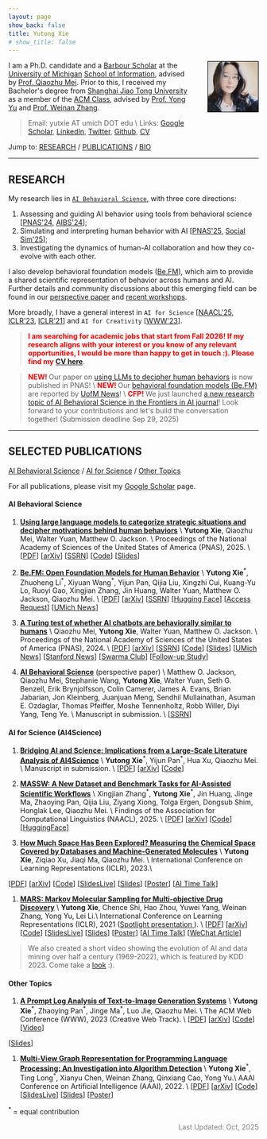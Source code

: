 ```yaml
---
layout: page
show_back: false
title: Yutong Xie
# show_title: false
---
```


<img align="right" src="assets/img/IMG_4342.jpg" style="margin-left:40px; margin-bottom:20px; margin-top:0px; border:1.5px solid #000000ff;border-radius:0px; max-width:200px; width:20%; height:auto">

I am a Ph.D. candidate and a [Barbour Scholar](https://rackham.umich.edu/rackham-life/diversity-equity-and-inclusion/barbour-scholars/) at the [University of Michigan](https://umich.edu/) [School of Information](https://www.si.umich.edu), advised by [Prof. Qiaozhu Mei](http://www-personal.umich.edu/~qmei/). 
Prior to this, I received my Bachelor's degree from [Shanghai Jiao Tong University](https://www.sjtu.edu.cn/) as a member of the [ACM Class](https://acm.sjtu.edu.cn/home), advised by [Prof. Yong Yu](http://apex.sjtu.edu.cn/members/yyu) and [Prof. Weinan Zhang](http://wnzhang.net).

> Email: yutxie AT umich DOT edu \\
> Links: [Google Scholar](https://scholar.google.com/citations?hl=en&user=ZiKjIeMAAAAJ),
[LinkedIn](https://www.linkedin.com/in/yutxie),
[Twitter](https://twitter.com/yutxie),
[Github](https://github.com/yutxie),
[CV](https://drive.google.com/file/d/1VAOH52IN4Nn5o5b_IvXcgiqSbq2okLUf/view?usp=sharing)

Jump to: [RESEARCH](#research) / [PUBLICATIONS](#selected-publications) / [BIO](/bio)

---

## RESEARCH

My research lies in [`AI Behavioral Science`](/aibs), with three core directions:

1. Assessing and guiding AI behavior using tools from behavioral science [[PNAS'24](https://www.pnas.org/doi/10.1073/pnas.2313925121), [AIBS'24](https://arxiv.org/abs/2412.12362)];
2. Simulating and interpreting human behavior with AI [[PNAS'25](https://www.pnas.org/doi/full/10.1073/pnas.2512075122), [Social Sim'25](https://openreview.net/forum?id=6KM1siLL8a)];
3. Investigating the dynamics of human-AI collaboration and how they co-evolve with each other.

I also develop behavioral foundation models ([Be.FM](https://arxiv.org/pdf/2505.23058)), which aim to provide a shared scientific representation of behavior across humans and AI. Further details and community discussions about this emerging field can be found in our [perspective paper](https://papers.ssrn.com/abstract=5395006) and [recent workshops](https://ai-behavioral-science.github.io/).

More broadly, I have a general interest in `AI for Science` [[NAACL'25](https://aclanthology.org/2025.findings-naacl.127/), [ICLR'23](https://openreview.net/forum?id=Yo06F8kfMa1), [ICLR'21](https://openreview.net/forum?id=kHSu4ebxFXY)]
and `AI for Creativity` [[WWW'23](https://dl.acm.org/doi/abs/10.1145/3543507.3587430)].

> <span style="font-weight: bold; color: red;">I am searching for academic jobs that start from Fall 2026! If my research aligns with your interest or you know of any relevant opportunities, I would be more than happy to get in touch :). Please find my</span> [**CV here**](https://drive.google.com/file/d/1VAOH52IN4Nn5o5b_IvXcgiqSbq2okLUf/view?usp=sharing). 

<!-- For undergraduate and master students who find my research interesting and would like to work with me, please feel free to reach out! -->

> <span style="font-weight: bold; color: red;">NEW! </span>
Our paper on [using LLMs to decipher human behaviors](https://www.pnas.org/doi/full/10.1073/pnas.2512075122) is now published in PNAS! \\
> <span style="font-weight: bold; color: red;">NEW! </span>
Our [behavioral foundation models (Be.FM)](https://arxiv.org/pdf/2505.23058) are reported by [UofM News](https://news.umich.edu/ai-that-thinks-like-us-u-m-researchers-unveil-new-model-to-predict-human-behavior/)! \\
> <span style="font-weight: bold; color: red;">CFP! </span>
We just launched [a new research topic of AI Behavioral Science in the Frontiers in AI journal](https://www.frontiersin.org/research-topics/69861)! Look forward to your contributions and let's build the conversation together! (Submission deadline Sep 29, 2025)

---

## SELECTED PUBLICATIONS

[AI Behavioral Science](#ai-behavioral-science) / [AI for Science](#ai-for-science-ai4science) / [Other Topics](#other-topics) 

For all publications, please visit my [Google Scholar](https://scholar.google.com/citations?hl=en&user=ZiKjIeMAAAAJ&view_op=list_works&sortby=pubdate) page.

#### AI Behavioral Science

1. [**Using large language models to categorize strategic situations and decipher motivations behind human behaviors**](https://www.pnas.org/doi/full/10.1073/pnas.2512075122) \\
**Yutong Xie**, Qiaozhu Mei, Walter Yuan, Matthew O. Jackson. \\
Proceedings of the National Academy of Sciences of the United States of America (PNAS), 2025. \\
[[PDF](https://www.pnas.org/doi/epdf/10.1073/pnas.2512075122)\]
[[arXiv](https://arxiv.org/abs/2503.15752)\]
[[SSRN](https://papers.ssrn.com/sol3/papers.cfm?abstract_id=5185865)\]
[[Code](https://github.com/yutxie/llm-behavioral-codes)\]
[[Slides](https://drive.google.com/file/d/1si3lwqvA69tVEHREpxbgSjBjwQu-kxKa/view?usp=sharing)\]


1. [**Be.FM: Open Foundation Models for Human Behavior**](https://arxiv.org/abs/2505.23058) \\
**Yutong Xie**<sup>\*</sup>, Zhuoheng Li<sup>\*</sup>, Xiyuan Wang<sup>\*</sup>, Yijun Pan, Qijia Liu, Xingzhi Cui, Kuang-Yu Lo, Ruoyi Gao, Xingjian Zhang, Jin Huang, Walter Yuan, Matthew O. Jackson, Qiaozhu Mei. \\
[[PDF](https://arxiv.org/pdf/2505.23058)\]
[[arXiv](https://arxiv.org/abs/2505.23058)\]
[[SSRN](https://papers.ssrn.com/sol3/papers.cfm?abstract_id=5274559)\]
[[Hugging Face](https://huggingface.co/befm)\]
[[Access Request](https://forms.gle/DAvxJYReqg7midQn9)\]
[[UMich News](https://news.umich.edu/ai-that-thinks-like-us-u-m-researchers-unveil-new-model-to-predict-human-behavior/)\]

1. [**A Turing test of whether AI chatbots are behaviorally similar to humans**](https://www.pnas.org/doi/10.1073/pnas.2313925121) \\
Qiaozhu Mei, **Yutong Xie**, Walter Yuan, Matthew O. Jackson. \\
Proceedings of the National Academy of Sciences of the United States of America (PNAS), 2024. \\
[[PDF](https://www.pnas.org/doi/epdf/10.1073/pnas.2313925121)\]
[[arXiv](https://arxiv.org/abs/2312.00798)\]
[[SSRN](https://papers.ssrn.com/sol3/papers.cfm?abstract_id=4637354)\]
[[Code](https://github.com/yutxie/ChatGPT-Behavioral)\] 
[[Slides](https://drive.google.com/file/d/1eGOXTJ49IEMtNqoWNpN4M4Dtn_DzkxaH/view?usp=sharing)\]
[[UMich News](https://news.umich.edu/chatgpt-acts-more-altruistically-cooperatively-than-humans/)\] 
[[Stanford News](https://humsci.stanford.edu/feature/study-finds-chatgpts-latest-bot-behaves-humans-only-better)\] 
[[Swarma Club](https://pattern.swarma.org/study_group_issue/640)\]
[[Follow-up Study](https://arxiv.org/abs/2412.12362)\]

1. [**AI Behavioral Science**](https://papers.ssrn.com/sol3/papers.cfm?abstract_id=5395006) (perspective paper) \\
Matthew O. Jackson, Qiaozhu Mei, Stephanie Wang, **Yutong Xie**, Walter Yuan, Seth G. Benzell, Erik Brynjolfsson, Colin Camerer, James A. Evans, Brian Jabarian, Jon Kleinberg, Juanjuan Meng, Sendhil Mullainathan, Asuman E. Ozdaglar, Thomas Pfeiffer, Moshe Tennenholtz, Robb Willer, Diyi Yang, Teng Ye. \\
Manuscript in submission. \\
[[SSRN](https://papers.ssrn.com/sol3/papers.cfm?abstract_id=5395006)\]

<!-- 1. [**Distributional Alignment for Social Simulation with LLMs: A Prompt Mixture Modeling Approach**](https://openreview.net/forum?id=6KM1siLL8a) \\
**Yutong Xie**<sup>\*</sup>, Ruoyi Gao<sup>\*</sup>, Qiaozhu Mei. \\
The First Workshop on Social Simulation with LLMs (Social Sim) at COLM, 2025. \\
[[PDF](https://openreview.net/pdf?id=6KM1siLL8a)\] -->

<!-- 1. [**How Different AI Chatbots Behave? Benchmarking Large Language Models in Behavioral Economics Games**](https://arxiv.org/abs/2412.12362) \\
**Yutong Xie**, Yiyao Liu, Zhuang Ma, Lin Shi, Xiyuan Wang, Walter Yuan, Matthew O. Jackson, Qiaozhu Mei. \\
The First Workshop on AI Behavioral Science (AIBS) at KDD, 2024. \\
[[PDF](https://arxiv.org/pdf/2412.12362)\]
[[arXiv](https://arxiv.org/abs/2412.12362)\]
[[Slides](https://drive.google.com/file/d/1-DahTc0Ps-X3jvgeEGev6BMBB7hrDZco/view?usp=sharing)\] -->

#### AI for Science (AI4Science)

1. [**Bridging AI and Science: Implications from a Large-Scale Literature Analysis of AI4Science**](https://arxiv.org/abs/2412.09628) \\
**Yutong Xie**<sup>\*</sup>, Yijun Pan<sup>\*</sup>, Hua Xu, Qiaozhu Mei. \\
Manuscript in submission. \\
[[PDF](https://arxiv.org/pdf/2412.09628)\]
[[arXiv](https://arxiv.org/abs/2412.09628)\]
[[Code](https://github.com/charles-pyj/Bridging-AI-and-Science)\]

1. [**MASSW: A New Dataset and Benchmark Tasks for AI-Assisted Scientific Workflows**](https://aclanthology.org/2025.findings-naacl.127/) \\
Xingjian Zhang<sup>\*</sup>, **Yutong Xie**<sup>\*</sup>, Jin Huang, Jinge Ma, Zhaoying Pan, Qijia Liu, Ziyang Xiong, Tolga Ergen, Dongsub Shim, Honglak Lee, Qiaozhu Mei. \\
Findings of the Association for Computational Linguistics (NAACL), 2025. \\
[[PDF](https://aclanthology.org/2025.findings-naacl.127.pdf)\]
[[arXiv](https://arxiv.org/abs/2406.06357)\]
[[Code](https://github.com/xingjian-zhang/massw)\]
[[HuggingFace](https://huggingface.co/datasets/jimmyzxj/massw)\]

1. [**How Much Space Has Been Explored? Measuring the Chemical Space Covered by Databases and Machine-Generated Molecules**](https://openreview.net/forum?id=Yo06F8kfMa1) \\
**Yutong Xie**, Ziqiao Xu, Jiaqi Ma, Qiaozhu Mei. \\
International Conference on Learning Representations (ICLR), 2023.\\
<!-- AI for Science Workshop at ICML, 2022. \\ -->
[[PDF](https://openreview.net/pdf?id=Yo06F8kfMa1)\]
[[arXiv](https://arxiv.org/abs/2112.12542)\]
[[Code](https://github.com/yutxie/exploration-measures)\] 
[[SlidesLive](https://iclr.cc/virtual/2023/poster/11769)\] 
[[Slides](https://drive.google.com/file/d/15Jfl64W7-E_lb5-ecT8n5Qehv4mxEn3A/view?usp=sharing)\] 
[[Poster](https://iclr.cc/media/PosterPDFs/ICLR%202023/11769.png?t=1682437570.514978)\]
[[AI Time Talk](https://www.bilibili.com/video/BV12X4y1f7P7/?share_source=copy_web&vd_source=cc7b830a98543ee4bb061e90ba3cc4fd&t=1533)\] 

1. [**MARS: Markov Molecular Sampling for Multi-objective Drug Discovery**](https://openreview.net/forum?id=kHSu4ebxFXY) \\
**Yutong Xie**, Chence Shi, Hao Zhou, Yuwei Yang, Weinan Zhang, Yong Yu, Lei Li.\\
International Conference on Learning Representations (ICLR), 2021 (<a href="https://iclr.cc/virtual/2021/spotlight/3417">Spotlight presentation <i class="fas fa-video"></i> </a>). \\
[[PDF](https://openreview.net/pdf?id=kHSu4ebxFXY)\]
[[arXiv](https://arxiv.org/abs/2103.10432)\]
[[Code](https://github.com/yutxie/MARS)\] 
[[SlidesLive](https://iclr.cc/virtual/2021/spotlight/3417)\] 
[[Slides](https://drive.google.com/file/d/1vbdP1CjAuYj4eB9GX2-3uqmfgSqISIxD/view?usp=sharing)\] 
[[Poster](https://drive.google.com/file/d/1iCLBQ0RacNZhg0bUIVYaKfPemmWK7Jqc/view?usp=sharing)\] 
[[AI Time Talk](https://www.bilibili.com/video/BV1Eo4y1172a)\] 
[[WeChat Article](https://mp.weixin.qq.com/s/RfxKVF9nuG0_DkorTeWxJQ)\]

> We also created a short video showing the evolution of AI and data mining over half a century (1969-2022), which is featured by KDD 2023. Come take a [look](https://www.youtube.com/watch?v=J0nB0uRRCo4) :).

#### Other Topics

1. [**A Prompt Log Analysis of Text-to-Image Generation Systems**](https://dl.acm.org/doi/abs/10.1145/3543507.3587430) \\
**Yutong Xie**<sup>\*</sup>, Zhaoying Pan<sup>\*</sup>, Jinge Ma<sup>\*</sup>, Luo Jie, Qiaozhu Mei. \\
The ACM Web Conference (WWW), 2023 (Creative Web Track). \\
[[PDF](https://dl.acm.org/doi/pdf/10.1145/3543507.3587430)\]
[[arXiv](https://arxiv.org/abs/2303.04587)\]
[[Code](https://github.com/zhaoyingpan/prompt_log_analysis)\] 
[[Video](https://youtu.be/D-N1_lwhNnk)\]
<!-- [[SlidesLive]()\]  -->
[[Slides](https://drive.google.com/file/d/1L0D7I0vdcfCSAQ9oB476i9N6mN6rC3ad/view?usp=sharing)\] 
<!-- [[Poster]()\] -->

1. [**Multi-View Graph Representation for Programming Language Processing: An Investigation into Algorithm Detection**](https://ojs.aaai.org/index.php/AAAI/article/view/20522) \\
**Yutong Xie**<sup>\*</sup>, Ting Long<sup>\*</sup>, Xianyu Chen, Weinan Zhang, Qinxiang Cao, Yong Yu.\\
AAAI Conference on Artificial Intelligence (AAAI), 2022. \\
[[PDF](https://ojs.aaai.org/index.php/AAAI/article/view/20522/20281)\]
[[arXiv](https://arxiv.org/abs/2202.12481)\]
[[Code](https://github.com/githubg0/mvg)\] 
[[SlidesLive](https://aaai-2022.virtualchair.net/poster_aaai928)\] 
[[Slides](https://drive.google.com/file/d/1vOYiwoyWEQ1K1aAH-6muqYIcyUiRGGlt/view?usp=sharing)\] 
[[Poster](https://drive.google.com/file/d/1hmtwlBr709esYcXHez99t09GkF55_WA0/view?usp=sharing)\] 


<sup>\*</sup> = equal contribution

<p style="color: grey; font-style: normal; text-align: right" >
Last Updated: Oct, 2025 <br>